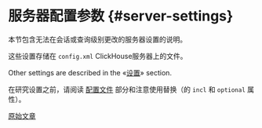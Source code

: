 # 服务器配置参数 {#server-settings}

本节包含无法在会话或查询级别更改的服务器设置的说明。

这些设置存储在 `config.xml` ClickHouse服务器上的文件。

Other settings are described in the «[设置](../settings/index.md#settings)» section.

在研究设置之前，请阅读 [配置文件](../configuration-files.md#configuration_files) 部分和注意使用替换（的 `incl` 和 `optional` 属性）。

[原始文章](https://clickhouse.tech/docs/en/operations/server_configuration_parameters/) <!--hide-->

